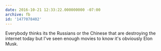 ```yaml
---
date: 2016-10-21 12:33:22.000000000 -07:00
archive: fb
id: '1477078402'
---
```


Everybody thinks its the Russians or the Chinese that are destroying the internet today but I've seen enough movies to know it's obviously Elon Musk.
